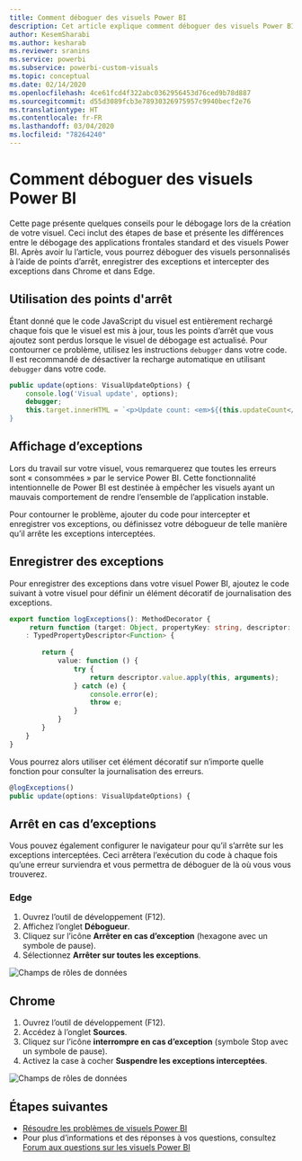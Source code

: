 ```yaml
---
title: Comment déboguer des visuels Power BI
description: Cet article explique comment déboguer des visuels Power BI.
author: KesemSharabi
ms.author: kesharab
ms.reviewer: sranins
ms.service: powerbi
ms.subservice: powerbi-custom-visuals
ms.topic: conceptual
ms.date: 02/14/2020
ms.openlocfilehash: 4ce61fcd4f322abc0362956453d76ced9b78d887
ms.sourcegitcommit: d55d3089fcb3e78930326975957c9940becf2e76
ms.translationtype: HT
ms.contentlocale: fr-FR
ms.lasthandoff: 03/04/2020
ms.locfileid: "78264240"
---
```

# <a name="how-to-debug-power-bi-visuals"></a>Comment déboguer des visuels Power BI

Cette page présente quelques conseils pour le débogage lors de la création de votre visuel. Ceci inclut des étapes de base et présente les différences entre le débogage des applications frontales standard et des visuels Power BI.
Après avoir lu l’article, vous pourrez déboguer des visuels personnalisés à l’aide de points d’arrêt, enregistrer des exceptions et intercepter des exceptions dans Chrome et dans Edge.

## <a name="using-breakpoints"></a>Utilisation des points d'arrêt

Étant donné que le code JavaScript du visuel est entièrement rechargé chaque fois que le visuel est mis à jour, tous les points d’arrêt que vous ajoutez sont perdus lorsque le visuel de débogage est actualisé. Pour contourner ce problème, utilisez les instructions `debugger` dans votre code. Il est recommandé de désactiver la recharge automatique en utilisant `debugger` dans votre code.

```typescript
public update(options: VisualUpdateOptions) {
    console.log('Visual update', options);
    debugger;
    this.target.innerHTML = `<p>Update count: <em>${(this.updateCount</em></p>`;
}
```


## <a name="showing-exceptions"></a>Affichage d’exceptions

Lors du travail sur votre visuel, vous remarquerez que toutes les erreurs sont « consommées » par le service Power BI. Cette fonctionnalité intentionnelle de Power BI est destinée à empêcher les visuels ayant un mauvais comportement de rendre l’ensemble de l’application instable.

Pour contourner le problème, ajouter du code pour intercepter et enregistrer vos exceptions, ou définissez votre débogueur de telle manière qu’il arrête les exceptions interceptées.


## <a name="log-exceptions"></a>Enregistrer des exceptions

Pour enregistrer des exceptions dans votre visuel Power BI, ajoutez le code suivant à votre visuel pour définir un élément décoratif de journalisation des exceptions.

```typescript
export function logExceptions(): MethodDecorator {
     return function (target: Object, propertyKey: string, descriptor: TypedPropertyDescriptor<Function>)
    : TypedPropertyDescriptor<Function> {
            
        return {
            value: function () {
                try {
                    return descriptor.value.apply(this, arguments);
                } catch (e) {
                    console.error(e);
                    throw e;
                }
            }
        }
    }
}
```
Vous pourrez alors utiliser cet élément décoratif sur n’importe quelle fonction pour consulter la journalisation des erreurs.

```typescript
@logExceptions()
public update(options: VisualUpdateOptions) {
```

## <a name="break-on-exceptions"></a>Arrêt en cas d’exceptions

Vous pouvez également configurer le navigateur pour qu’il s’arrête sur les exceptions interceptées. Ceci arrêtera l’exécution du code à chaque fois qu’une erreur surviendra et vous permettra de déboguer de là où vous vous trouverez.

### <a name="edge"></a>Edge

1. Ouvrez l’outil de développement (F12).
2. Affichez l’onglet **Débogueur**.
3. Cliquez sur l’icône **Arrêter en cas d’exception** (hexagone avec un symbole de pause).
4. Sélectionnez **Arrêter sur toutes les exceptions**.

![Champs de rôles de données](./media/how-to-debug-edge.png)

## <a name="chrome"></a>Chrome

1. Ouvrez l’outil de développement (F12).
2. Accédez à l’onglet **Sources**.
3. Cliquez sur l’icône **interrompre en cas d’exception** (symbole Stop avec un symbole de pause).
4. Activez la case à cocher **Suspendre les exceptions interceptées**.

![Champs de rôles de données](./media/how-to-debug-chrome.png)

## <a name="next-steps"></a>Étapes suivantes
* [Résoudre les problèmes de visuels Power BI](../power-bi-custom-visuals-troubleshoot.md)
* Pour plus d’informations et des réponses à vos questions, consultez [Forum aux questions sur les visuels Power BI](../power-bi-custom-visuals-faq.md#organizational-power-bi-visuals)
